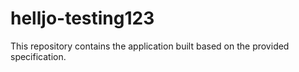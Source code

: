 # helljo-testing123

This repository contains the application built based on the provided specification.